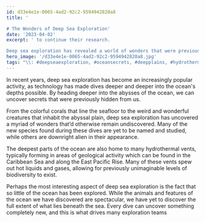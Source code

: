 ```yaml
---
id: d33e4e1e-0065-4ad2-92c2-9594942820a8
title: '

# The Wonders of Deep Sea Exploration'
date: '2023-04-02'
excerpt: ' to continue their research.

Deep sea exploration has revealed a world of wonders that were previously unknown, from colorful corals and fascinating creatures, to hot liquids and gases spewing from hydrothermal vents. With so much of the ocean yet to be explored, every dive could uncover something completely new.'
hero_image: '/d33e4e1e-0065-4ad2-92c2-9594942820a8.jpg'
tags: "\\: #deepseaexploration, #oceansecrets, #deepplains, #hydrothermalvents, #biodiversity, #sealife, #oceansurface, #dives, #marinebiology, #geology, #undiscoveredspecies, #abyssalplains"
---
```




In recent years, deep sea exploration has become an increasingly popular activity, as technology has made dives deeper and deeper into the ocean's depths possible. By heading deeper into the abysses of the ocean, we can uncover secrets that were previously hidden from us. 

From the colorful corals that line the seafloor to the weird and wonderful creatures that inhabit the abyssal plain, deep sea exploration has uncovered a myriad of wonders that’d otherwise remain undiscovered. Many of the new species found during these dives are yet to be named and studied, while others are downright alien in their appearance. 

The deepest parts of the ocean are also home to many hydrothermal vents, typically forming in areas of geological activity which can be found in the Caribbean Sea and along the East Pacific Rise. Many of these vents spew out hot liquids and gases, allowing for previously unimaginable levels of biodiversity to exist. 

Perhaps the most interesting aspect of deep sea exploration is the fact that so little of the ocean has been explored. While the animals and features of the ocean we have discovered are spectacular, we have yet to discover the full extent of what lies beneath the sea. Every dive can uncover something completely new, and this is what drives many exploration teams
